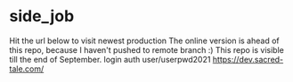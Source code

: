 # side_job
Hit the url below to visit newest production The online version is ahead of this repo, because I haven't pushed to remote branch :) This repo is visible till the end of September.  login auth user/userpwd2021 https://dev.sacred-tale.com/
